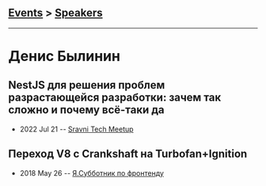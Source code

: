 ## [Events](../README.md) > [Speakers](../speakers.md)
---

# Денис Былинин

## NestJS для решения проблем разрастающейся разработки: зачем так сложно и почему всё-таки да
- 2022 Jul 21 -- [Sravni Tech Meetup](https://youtu.be/az6CMoO_mFM?t=283)    
## Переход V8 с Crankshaft на Turbofan+Ignition
- 2018 May 26 -- [Я.Субботник по фронтенду](https://events.yandex.ru/lib/talks/5950/)    
